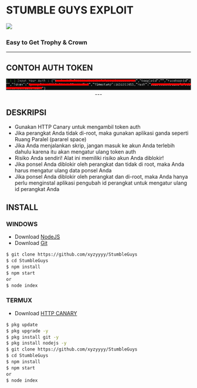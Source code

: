 
# STUMBLE GUYS EXPLOIT
[<img src="https://img.shields.io/badge/MADE%20BY-TOBZ-blue?style=for-the-badge&logo=github"/>]([https://google.com](https://github.com/xyzyyyy/StumbleGuys))

### Easy to Get Trophy & Crown
  
---
</div>

## CONTOH AUTH TOKEN 
<div align="center">
  <img src="./exampleauth.jpg" alt="s" width="800" height"128"/>
---
</div>

## DESKRIPSI 

- Gunakan HTTP Canary untuk mengambil token auth 
- Jika perangkat Anda tidak di-root, maka gunakan aplikasi ganda seperti Ruang Paralel (pararel space)
- Jika Anda menjalankan skrip, jangan masuk ke akun Anda terlebih dahulu karena itu akan mengatur ulang token auth 
- Risiko Anda sendiri! Alat ini memiliki risiko akun Anda diblokir! 
- Jika ponsel Anda diblokir oleh perangkat dan tidak di root, maka Anda harus mengatur ulang data ponsel Anda 
- Jika ponsel Anda diblokir oleh perangkat dan di-root, maka Anda hanya perlu menginstal aplikasi pengubah id perangkat untuk mengatur ulang id perangkat Anda

## INSTALL 

### WINDOWS 

- Download [NodeJS](https://nodejs.org/en/)
- Download [Git](https://git-scm.com/downloads)

```bash
$ git clone https://github.com/xyzyyyy/StumbleGuys
$ cd StumbleGuys
$ npm install
$ npm start
or
$ node index
```

### TERMUX

- Download [HTTP CANARY](https://download.apkcombo.com/com.guoshi.httpcanary/HttpCanary%20%E2%80%94%20HTTP%20Sniffer%2FCapture%2FAnalysis_3.3.6_apkcombo.com.apk?ecp=Y29tLmd1b3NoaS5odHRwY2FuYXJ5LzMuMy42LzU4LmJiM2RhNTU5NmMxMTA2OWNhMWQyZGFjNmYwM2MxY2MyMDAyYjhiZjYuYXBr&iat=1656356651&sig=467bffadfac8a0a98be0473b8e0eb47b&size=5218787&from=cf&version=latest&lang=en&fp=f017b18209583f5943f6a4556871dfd5&ip=20.239.65.17)

```bash
$ pkg update 
$ pkg upgrade -y
$ pkg install git -y
$ pkg install nodejs -y
$ git clone https://github.com/xyzyyyy/StumbleGuys
$ cd StumbleGuys
$ npm install
$ npm start
or
$ node index
```
